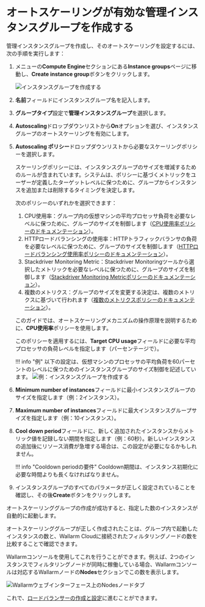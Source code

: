 [img-creating-instance-group]:          ../../../images/installation-gcp/auto-scaling/common/autoscaling-group-guide/create-instance-group.png
[img-create-instance-group-example]:    ../../../images/installation-gcp/auto-scaling/common/autoscaling-group-guide/create-scalable-instance-group.png
[img-checking-nodes-operation]:         ../../../images/cloud-node-status.png

[link-cpu-usage-policy]:                            https://cloud.google.com/compute/docs/autoscaler/scaling-cpu-load-balancing
[link-http-load-balancing-policy]:                  https://cloud.google.com/compute/docs/autoscaler/scaling-cpu-load-balancing#scaling_based_on_https_load_balancing_serving_capacity
[link-stackdriver-monitoring-metric-policy]:        https://cloud.google.com/compute/docs/autoscaler/scaling-stackdriver-monitoring-metrics
[link-multiple-metrics-policy]:                     https://cloud.google.com/compute/docs/autoscaler/multiple-policies
[link-creating-load-balancer]:                      load-balancing-guide.md

#  オートスケーリングが有効な管理インスタンスグループを作成する

管理インスタンスグループを作成し、そのオートスケーリングを設定するには、次の手順を実行します：

1.  メニューの**Compute Engine**セクションにある**Instance groups**ページに移動し、**Create instance group**ボタンをクリックします。

    ![インスタンスグループを作成する][img-creating-instance-group]

2.  **名前**フィールドにインスタンスグループ名を記入します。

3.  **グループタイプ**設定で**管理インスタンスグループ**を選択します。

4.  **Autoscaling**ドロップダウンリストから**On**オプションを選び、インスタンスグループのオートスケーリングを有効にします。

5.  **Autoscaling ポリシー**ドロップダウンリストから必要なスケーリングポリシーを選択します。

    スケーリングポリシーには、インスタンスグループのサイズを増減するためのルールが含まれています。システムは、ポリシーに基づくメトリックをユーザーが定義したターゲットレベルに保つために、グループからインスタンスを追加または削除するタイミングを決定します。

    次のポリシーのいずれかを選択できます：

    1.  CPU使用率：グループ内の仮想マシンの平均プロセッサ負荷を必要なレベルに保つために、グループのサイズを制御します（[CPU使用率ポリシーのドキュメンテーション][link-cpu-usage-policy]）。
    2.  HTTPロードバランシングの使用率：HTTPトラフィックバランサの負荷を必要なレベルに保つために、グループのサイズを制御します（[HTTPロードバランシング使用率ポリシーのドキュメンテーション][link-http-load-balancing-policy]）。
    3.  Stackdriver Monitoring Metric：Stackdriver Monitoringツールから選択したメトリックを必要なレベルに保つために、グループのサイズを制御します（[Stackdriver Monitoring Metricポリシーのドキュメンテーション][link-stackdriver-monitoring-metric-policy]）。
    4.  複数のメトリクス：グループのサイズを変更する決定は、複数のメトリクスに基づいて行われます（[複数のメトリクスポリシーのドキュメンテーション][link-multiple-metrics-policy]）。

    このガイドでは、オートスケーリングメカニズムの操作原理を説明するために、**CPU使用率**ポリシーを使用します。

    このポリシーを適用するには、**Target CPU usage**フィールドに必要な平均プロセッサの負荷レベルを指定します（パーセンテージで）。

    !!! info "例"
        以下の設定は、仮想マシンのプロセッサの平均負荷を60パーセントのレベルに保つためのインスタンスグループのサイズ制御を記述しています。
        ![例：インスタンスグループを作成する][img-create-instance-group-example]

6.  **Minimum number of instances**フィールドに最小インスタンスグループのサイズを指定します（例：2インスタンス）。

7.  **Maximum number of instances**フィールドに最大インスタンスグループサイズを指定します（例：10インスタンス）。

8.  **Cool down period**フィールドに、新しく追加されたインスタンスからメトリック値を記録しない期間を指定します（例：60秒）。新しいインスタンスの追加後にリソース消費が急増する場合は、この設定が必要になるかもしれません。

    !!! info "Cooldown periodの要件"
        Cooldown期間は、インスタンス初期化に必要な時間よりも長くなければなりません。

9.  インスタンスグループのすべてのパラメータが正しく設定されていることを確認し、その後**Create**ボタンをクリックします。

オートスケーリンググループの作成が成功すると、指定した数のインスタンスが自動的に起動します。

オートスケーリンググループが正しく作成されたことは、グループ内で起動したインスタンスの数と、Wallarm Cloudに接続されたフィルタリングノードの数を比較することで確認できます。

Wallarmコンソールを使用してこれを行うことができます。例えば、2つのインスタンスでフィルタリングノードが同時に稼働している場合、Wallarmコンソールは対応するWallarmノードの**Nodes**セクションでこの数を表示します。

![Wallarmウェブインターフェース上の**Nodes**ノードタブ][img-checking-nodes-operation]

これで、[ロードバランサーの作成と設定][link-creating-load-balancer]に進むことができます。